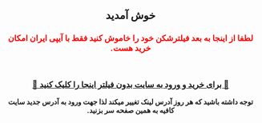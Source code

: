 <div id="vip" dir="rtl"> <center>
 <h2>
  خوش آمدید
 </h2>
 <h3 style="color:red;">
  
  لطفا از اینجا به بعد فیلترشکن خود را خاموش کنید فقط با آیپی ایران امکان خرید هست.

 <b>   <br>  

<a  target="_blank" href="https://gcam101.pages.dev"> 🔗 برای خرید و ورود به سایت بدون فیلتر اینجا را کلیک کنید 🚀
 </a>
 </h3 >
 <p>
  توجه داشته باشید که هر روز آدرس لینک تغییر میکند لذا جهت ورود به آدرس جدید سایت کافیه به همین صفحه سر بزنید.
  </p>
</center>
</b> 
</div>
